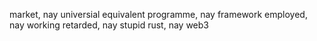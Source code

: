 market, nay universial equivalent
programme, nay framework
employed, nay working
retarded, nay stupid
rust, nay web3